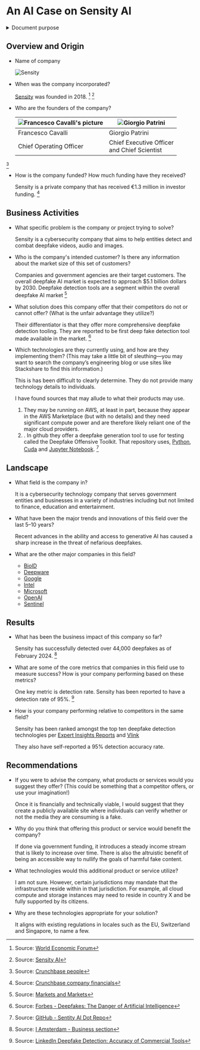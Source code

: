 # An AI Case on Sensity AI 

<details>
<summary>Document purpose</summary>
This is a markdown academic assignment. The main goal is to learn more about creating GitHub README.md documents. It was recommended that we create content that is significantly more succint than a typical case study given the main goal. The below represents that goal and recommendation.
With that said, the below company selection reflects smy genunine interest in deepfake detection.
</details>

## Overview and Origin

* Name of company

    ![Sensity](https://sensity.ai/wp-content/themes/sensity/assets/icons/logo.svg)
   

* When was the company incorporated?
 
     [Sensity](http://sensity.ai/) was founded in 2018. [^1]  [^4]

[^1]: Source: [World Economic Forum](https://www.weforum.org/organizations/sensity-ai/#:~:text=Founded%20in%20late%202018%2C%20Sensity,forms%20of%20malicious%20visual%20media)


[^4]: Source: [Sensity AI](https://sensity.ai/why-sensity/)

* Who are the founders of the company?


    | ![Francesco Cavalli's picture](https://photos.wellfound.com/users/9045186-medium_jpg?1701412716) | ![Giorgio Patrini](https://photos.wellfound.com/users/150438-medium_jpg?1552549137) |
    | -- | -- |
    | Francesco Cavalli | Giorgio Patrini |
    | Chief Operating Officer|  Chief Executive Officer <br> and Chief Scientist |


[^2]

[^2]: Source: [Crunchbase people](https://www.crunchbase.com/organization/deeptrace/people)

<!-- * How did the idea for the company (or project) come about?

    xxx -->
* How is the company funded? How much funding have they received?

    Sensity is a private company that has received €1.3 million in investor funding. [^3]


[^3]: Source: [Crunchbase company financials](https://www.crunchbase.com/organization/deeptrace/company_financials)

## Business Activities

* What specific problem is the company or project trying to solve?

    Sensity is a cybersecurity company that aims to help entities detect and combat deepfake videos, audio and images. 

* Who is the company's intended customer? Is there any information about the market size of this set of customers?
    
    Companies and government agencies are their target customers.
    The overall deepfake AI market is expected to approach $5.1 billion dollars by 2030. Deepfake detection tools are a segment within the overall deepfake AI market [^5]

[^5]: Source: [Markets and Markets](https://www.marketsandmarkets.com/Market-Reports/deepfake-ai-market-256823035.html)

* What solution does this company offer that their competitors do not or cannot offer? (What is the unfair advantage they utilize?)
   
    Their differentiator is that they offer more comprehensive deepfake detection tooling.
    They are reported to be first deep fake detection tool made available in the market. [^6]

[^6]: Source: [Forbes - Deepfakes: The Danger of Artificial Intelligence](https://www.forbes.com/sites/lutzfinger/2022/09/08/deepfakesthe-danger-of-artificial-intelligence-that-we-will-learn-to-manage-better/)

* Which technologies are they currently using, and how are they implementing them? (This may take a little bit of sleuthing&mdash;you may want to search the company’s engineering blog or use sites like Stackshare to find this information.)

    This is has been difficult to clearly determine. They do not provide many technology details to individuals.

    I have found sources that may allude to what their products  may use.

    1. They may be running on AWS, at least in part, because they appear in the AWS Marketplace (but with no details) and they need  significant compute power and are therefore likely reliant one of the major cloud providers.
    1. . In github they offer a deepfake generation tool to use for testing called the Deepfake Offensive Toolkit. That repository uses, [Python](https://www.python.org), [Cuda](https://developer.nvidia.com/cuda-toolkit) and [Jupyter Notebook](https://jupyter.org). [^7]

    [^7]: Source: [GitHub - Sentity AI Dot Repo](https://github.com/sensity-ai/dot)

## Landscape

* What field is the company in?

    It is a cybersecurity technology company that serves government entities and businesses in a variety of industries including but not limited to finance, education and entertainment.

* What have been the major trends and innovations of this field over the last 5&ndash;10 years?

    Recent advances in the ability and access to generative AI has caused a sharp increase in the threat of nefarious deepfakes.

* What are the other major companies in this field?

    * [BioID](https://www.bioid.com/deepfake-detection/)
    * [Deepware](https://deepware.ai)
    * [Google](https://deepmind.google/technologies/synthid/)
    * [Intel](https://www.intel.com/content/www/us/en/research/trusted-media-deepfake-detection.html)
    * [Microsoft](https://blogs.microsoft.com/on-the-issues/2020/09/01/disinformation-deepfakes-newsguard-video-authenticator/)
    * [OpenAI](https://www.nytimes.com/2024/05/07/technology/openai-deepfake-detector.html)
    * [Sentinel](https://thesentinel.ai)


## Results

* What has been the business impact of this company so far?

    Sensity has successfully detected over 44,000 deepfakes as of February 2024. [^8]

[^8]: Source: [I Amsterdam - Business section](https://www.iamsterdam.com/en/business/key-sectors-for-business/artificial-intelligence/stories/sensity)

* What are some of the core metrics that companies in this field use to measure success? How is your company performing based on these metrics?
    
    One key metric is detection rate. Sensity has been reported to have a detection rate of 95%. [^9]

    [^9]: Source: [LinkedIn Deepfake Detection: Accuracy of Commercial Tools](https://www.linkedin.com/pulse/deepfake-detection-accuracy-commercial-tools-konstantin-simonchik-u0z3e#:~:text=Sensity.ai%20is%20reported%20to,of%20image%20and%20video%20manipulations)
    

* How is your company performing relative to competitors in the same field?
    
    Sensity has been ranked amongst the top ten deepfake detection technologies  per [Expert Insights Reports](https://expertinsights.com/insights/the-top-deepfake-detection-solutions/)
 and [Vlink](https://www.vlinkinfo.com/blog/top-ai-deepfake-detector-tools/)

    They also have self-reported a 95% detection accuracy rate.

## Recommendations

* If you were to advise the company, what products or services would you suggest they offer? (This could be something that a competitor offers, or use your imagination!)

    Once it is financially and technically viable, I would suggest that they create a publicly available site where individuals can verify whether or not the media they are consuming is a fake.

* Why do you think that offering this product or service would benefit the company?

    If done via government funding, it introduces a steady income stream that is likely to increase over time. There is also the altruistic benefit of being an accessible way to nullify the goals of harmful fake content.

* What technologies would this additional product or service utilize?

    I am not sure. However, certain jurisdictions may mandate that the infrastructure reside within in that jurisdiction. For example, all cloud compute and storage instances may need to reside in country X and be fully supported by its citizens.

* Why are these technologies appropriate for your solution?

    It aligns with existing regulations in locales such as the EU, Switzerland and Singapore, to name a few.